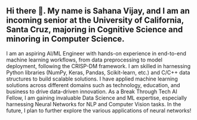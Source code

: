 ## Hi there 👋. My name is Sahana Vijay, and I am an incoming senior at the University of California, Santa Cruz, majoring in Cognitive Science and minoring in Computer Science. 
I am an aspiring AI/ML Engineer with hands-on experience in end-to-end machine learning workflows, from data preprocessing to model deployment,
following the CRISP-DM framework. I am skilled in harnessing Python libraries (NumPy, Keras, Pandas, Scikit-learn, etc.) and C/C++ data structures to build scalable solutions. I have applied machine learning solutions across different domains such as technology, education, and business to drive data-driven innovation. As a Break Through Tech AI Fellow, I am gaining invaluable Data Science and ML expertise, especially harnessing Neural Networks for NLP and Computer Vision tasks. In the future, I plan to further explore the various applications of neural networks!

<!--
**SahanaVijay19/SahanaVijay19** is a ✨ _special_ ✨ repository because its `README.md` (this file) appears on your GitHub profile.

Here are some ideas to get you started:

- 🔭 I’m currently working on ...
- 🌱 I’m currently learning ...
- 👯 I’m looking to collaborate on ...
- 🤔 I’m looking for help with ...
- 💬 Ask me about ...
- 📫 How to reach me: ...
- 😄 Pronouns: ...
- ⚡ Fun fact: ...
-->
